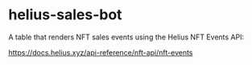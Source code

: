 # helius-sales-bot

A table that renders NFT sales events using the Helius NFT Events API:

https://docs.helius.xyz/api-reference/nft-api/nft-events